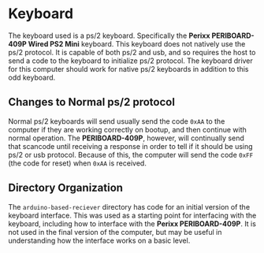 # Keyboard

The keyboard used is a ps/2 keyboard. Specifically the **Perixx PERIBOARD-409P
Wired PS2 Mini** keyboard. This keyboard does not natively use the ps/2
protocol. It is capable of both ps/2 and usb, and so requires the host to send a
code to the keyboard to initialize ps/2 protocol. The keyboard driver for this
computer should work for native ps/2 keyboards in addition to this odd keyboard.

## Changes to Normal ps/2 protocol

Normal ps/2 keyboards will send usually send the code `0xAA` to the computer if
they are working correctly on bootup, and then continue with normal operation.
The **PERIBOARD-409P**, however, will continually send that scancode until
receiving a response in order to tell if it should be using ps/2 or usb
protocol. Because of this, the computer will send the code `0xFF` (the code for
reset) when `0xAA` is received.

## Directory Organization

The `arduino-based-reciever` directory has code for an initial version of the
keyboard interface. This was used as a starting point for interfacing with the
keyboard, including how to interface with the **Perixx PERIBOARD-409P**. It is
not used in the final version of the computer, but may be useful in
understanding how the interface works on a basic level.
